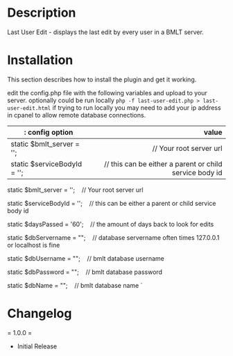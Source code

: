 # Description

Last User Edit - displays the last edit by every user in a BMLT server.

# Installation

This section describes how to install the plugin and get it working.

edit the config.php file with the following variables and upload to your server. optionally could be run locally `php -f last-user-edit.php > last-user-edit.html`
if trying to run locally you may need to add your ip address in cpanel to allow remote database connections.


|: config option             | value                                                   |
|----------------------------|--------------------------------------------------------:|
|static $bmlt_server = '';   |   // Your root server url                               | 
|static $serviceBodyId = ''; | // this can be either a parent or child service body id |


static $bmlt_server = '';&nbsp;&nbsp;&nbsp;&nbsp;// Your root server url


static $serviceBodyId = '';&nbsp;&nbsp;&nbsp;&nbsp;// this can be either a parent or child service body id

static $daysPassed = '60';&nbsp;&nbsp;&nbsp;&nbsp;// the amount of days back to look for edits

static $dbServername = "";&nbsp;&nbsp;&nbsp;&nbsp;// database servername often times 127.0.0.1 or localhost is fine

static $dbUsername = "";&nbsp;&nbsp;&nbsp;&nbsp;// bmlt database username

static $dbPassword = "";&nbsp;&nbsp;&nbsp;&nbsp;// bmlt database password

static $dbName = "";&nbsp;&nbsp;&nbsp;&nbsp;// bmlt database name
`

# Changelog

= 1.0.0 =

* Initial Release
